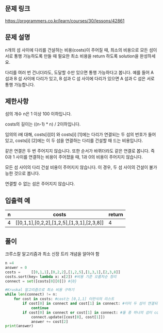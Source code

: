 ## 문제 링크
https://programmers.co.kr/learn/courses/30/lessons/42861
## 문제 설명
n개의 섬 사이에 다리를 건설하는 비용(costs)이 주어질 때, 최소의 비용으로 모든 섬이 서로 통행 가능하도록 만들 때 필요한 최소 비용을 return 하도록 solution을 완성하세요.

다리를 여러 번 건너더라도, 도달할 수만 있으면 통행 가능하다고 봅니다. 예를 들어 A 섬과 B 섬 사이에 다리가 있고, B 섬과 C 섬 사이에 다리가 있으면 A 섬과 C 섬은 서로 통행 가능합니다.

## 제한사항

섬의 개수 n은 1 이상 100 이하입니다.

costs의 길이는 ((n-1) * n) / 2이하입니다.

임의의 i에 대해, costs[i][0] 와 costs[i] [1]에는 다리가 연결되는 두 섬의 번호가 들어있고, costs[i] [2]에는 이 두 섬을 연결하는 다리를 건설할 때 드는 비용입니다.

같은 연결은 두 번 주어지지 않습니다. 또한 순서가 바뀌더라도 같은 연결로 봅니다. 즉 0과 1 사이를 연결하는 비용이 주어졌을 때, 1과 0의 비용이 주어지지 않습니다.

모든 섬 사이의 다리 건설 비용이 주어지지 않습니다. 이 경우, 두 섬 사이의 건설이 불가능한 것으로 봅니다.

연결할 수 없는 섬은 주어지지 않습니다.

## 입출력 예

|n|	costs|	return|
|---|---|---|
|4|	[[0,1,1],[0,2,2],[1,2,5],[1,3,1],[2,3,8]]	| 4|

## 풀이
크루스칼 알고리즘과 최소 신장 트리 개념을 알아야 함

```python
n =4
answer = 0
costs = 	[[0,1,1],[0,2,2],[1,2,5],[1,3,1],[2,3,8]]
costs.sort(key= lambda x: x[2]) #비용 기준 오름차순 정리
connect = set([costs[0][0]]) #{0}

#Kruskal 알고리즘으로 최소 비용 구하기
while len(connect) != n:
    for cost in costs: #cost는 [0,1,1] 이런식의 리스트
        if cost[0] in connect and cost[1] in connect: #이미 두 섬이 연결되었을 때. 즉 섬 1이 connect에 있고, 섬 2가 connect에 있을 때 넘어가기
            continue
        if cost[0] in connect or cost[1] in connect: #둘 중 하나의 섬이 connect에 있을 때. connect에 {0}이 있으니까 이걸 시작점으로 잡는 듯
            connect.update([cost[0], cost[1]])
            answer += cost[2]
print(answer)
```
